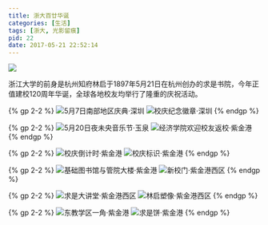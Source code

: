```yaml
---
title: 浙大百廿华诞
categories: [生活]
tags: [浙大, 光影留痕]
pid: 22
date: 2017-05-21 22:52:14
---
```


![](https://web-1256060851.file.myqcloud.com/post/2017/22-logo.jpg#400x)

浙江大学的前身是杭州知府林启于1897年5月21日在杭州创办的求是书院，今年正值建校120周年华诞，全球各地校友均举行了隆重的庆祝活动。
<!--more-->

{% gp 2-2 %}
![5月7日南部地区庆典·深圳](https://web-1256060851.file.myqcloud.com/post/2017/22-sz1.jpg)
![校庆纪念徽章·深圳](https://web-1256060851.file.myqcloud.com/post/2017/22-sz2.jpg)
{% endgp %}

{% gp 2-2 %}
![5月20日夜未央音乐节·玉泉](https://web-1256060851.file.myqcloud.com/post/2017/22-yq1.jpg)
![经济学院欢迎校友返校·紫金港](https://web-1256060851.file.myqcloud.com/post/2017/22-yq2.jpg)
{% endgp %}

{% gp 2-2 %}
![校庆倒计时·紫金港](https://web-1256060851.file.myqcloud.com/post/2017/22-zjg1.jpg)
![校庆标识·紫金港](https://web-1256060851.file.myqcloud.com/post/2017/22-zjg2.jpg)
{% endgp %}

{% gp 2-2 %}
![基础图书馆与管院大楼·紫金港](https://web-1256060851.file.myqcloud.com/post/2017/22-zjg3.jpg)
![新校门·紫金港西区](https://web-1256060851.file.myqcloud.com/post/2017/22-zjg4.jpg)
{% endgp %}

{% gp 2-2 %}
![求是大讲堂·紫金港西区](https://web-1256060851.file.myqcloud.com/post/2017/22-zjg5.jpg)
![林启塑像·紫金港西区](https://web-1256060851.file.myqcloud.com/post/2017/22-zjg6.jpg)
{% endgp %}

{% gp 2-2 %}
![东教学区一角·紫金港](https://web-1256060851.file.myqcloud.com/post/2017/22-zjg7.jpg)
![求是饼·紫金港](https://web-1256060851.file.myqcloud.com/post/2017/22-zjg8.jpg)
{% endgp %}
